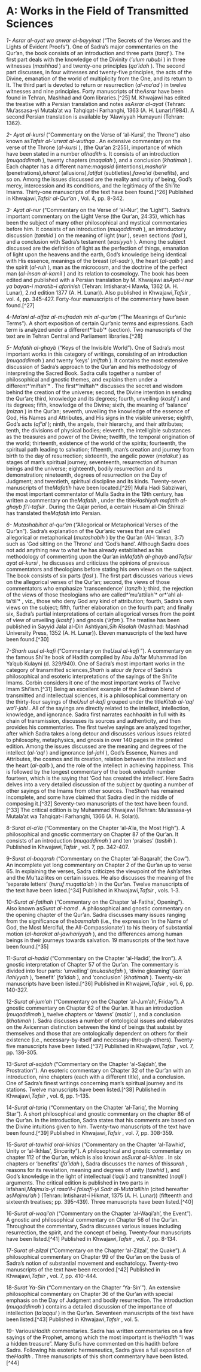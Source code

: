 A: Works in the Field of Transmitted Sciences
=============================================

*1- Asrar al-ayat wa anwar al-bayyinat* (“The Secrets of the Verses and
the Lights of Evident Proofs”). One of Sadra’s major commentaries on the
Qur’an, the book consists of an introduction and three parts (*taraf* ).
The first part deals with the knowledge of the Divinity (*‘ulum rububi*
) in three witnesses (*mashhad* ) and twenty-one principles (*qa’idah*
). The second part discusses, in four witnesses and twenty-five
principles, the acts of the Divine, emanation of the world of
multiplicity from the One, and its return to It. The third part is
devoted to return or resurrection (*al-ma’ad* ) in twelve witnesses and
nine principles. Forty manuscripts of the*Asrar* have been found in
Tehran, Mashhad and Qom libraries.[^25] M. Khwajawi has edited the
treatise with a Persian translation and notes as*Asrar al-ayat* (Tehran:
Mu’assasa-yi Mutala’at wa Tahqiqat-i Farhanghi, 1363 (A. H.
Lunar)/1984). A second Persian translation is available by ‘Alawiyyah
Humayuni (Tehran: 1362).

*2- Ayat al-kursi* (“Commentary on the Verse of ‘al-Kursi’, the Throne”)
also known as*Tafsir al-‘urwat al-wuthqa* . An extensive commentary on
the verse of the Throne (*al-kursi* ), (the Qur’an 2:255), importance of
which have been stated in a number of*hadith* s. It consists of an
introduction (*muqaddimah* ), twenty chapters (*maqalah* ), and a
conclusion (*khatimah* ). Each chapter has a different name:*maqasid*
(intentions),*masha’ir* (penetrations),*isharat* (allusions),*latifat*
(subtleties),*fawa’id* (benefits), and so on. Among the issues discussed
are the reality and unity of being, God’s mercy, intercession and its
conditions, and the legitimacy of the Shi’ite Imams. Thirty-one
manuscripts of the text have been found.[^26] Published in
Khwajawi,*Tafsir al-Qur’an* , Vol. 4, pp. 8-342.

*3- Ayat al-nur* (“Commentary on the Verse of ‘al-Nur’, the ‘Light’”).
Sadra’s important commentary on the Light Verse (the Qur’an, 24:35),
which has been the subject of many other philosophical and mystical
commentaries before him. It consists of an introduction (*muqaddimah* ),
an introductory discussion (*tamhid* ) on the meaning of light (*nur* ),
seven sections (*fasl* ), and a conclusion with Sadra’s testament
(*wasiyyah* ). Among the subject discussed are the definition of light
as the perfection of things, emanation of light upon the heavens and the
earth, God’s knowledge being identical with His essence, meanings of the
breast (*al-sadr* ), the heart (*al-qalb* ) and the spirit (*al-ruh* ),
man as the microcosm, and the doctrine of the perfect man (*al-insan
al-kamil* ) and its relation to cosmology. The book has been edited and
published with a Persian translation by M. Khwajawi as*Ayat-i nur ya
bayan-i maratib-i afarinish* (Tehran: Intisharat-i Mawla, 1362 (A. H.
Lunar), 2.nd edition 1377 (A. H. Lunar)). Also published in
Khwajawi,*Tafsir* , vol. 4, pp. 345-427. Forty-four manuscripts of the
commentary have been found.[^27]

4-*Ma’ani al-alfaz al-mufradah min al-qur’an* (“The Meanings of Qur’anic
Terms”). A short exposition of certain Qur’anic terms and expressions.
Each term is analyzed under a different*‘bab’* (section). Two
manuscripts of the text are in Tehran Central and Parliament
libraries.[^28]

*5- Mafatih al-ghayb* (“Keys of the Invisible World”). One of Sadra’s
most important works in this category of writings, consisting of an
introduction (*muqaddimah* ) and twenty ‘keys’ (*miftah* ). It contains
the most extensive discussion of Sadra’s approach to the Qur’an and his
methodology of interpreting the Sacred Book. Sadra culls together a
number of philosophical and gnostic themes, and explains them under a
different*‘miftah’* . The first*‘miftah’* discusses the secret and
wisdom behind the creation of the universe; second, the Divine intention
in sending the Qur’an; third, knowledge and its degrees; fourth,
unveiling (*kashf* ) and its degrees; fifth, knowledge of the Divine;
sixth, the meaning of ‘balance’ (*mizan* ) in the Qur’an; seventh,
unveiling the knowledge of the essence of God, His Names and Attributes,
and His signs in the visible universe; eighth, God’s acts (*af’al* );
ninth, the angels, their hierarchy, and their attributes; tenth, the
divisions of physical bodies; eleventh, the intelligible substances as
the treasures and power of the Divine; twelfth, the temporal origination
of the world; thirteenth, existence of the world of the spirits;
fourteenth, the spiritual path leading to salvation; fifteenth, man’s
creation and journey from birth to the day of resurrection; sixteenth,
the angelic power (*malakut* ) as stages of man’s spiritual journey;
seventeenth, resurrection of human beings and the universe; eighteenth,
bodily resurrection and its demonstration; nineteenth, degrees of
resurrection on the Day of Judgment; and twentieth, spiritual discipline
and its kinds. Twenty-seven manuscripts of the*Mafatih* have been
located.[^29] Mulla Hadi Sabziwari, the most important commentator of
Mulla Sadra in the 19th century, has written a commentary on
the*Mafatih* , under the title*Hashiyah mafatih al-ghayb fi’l-tafsir* .
During the Qajar period, a certain Husam al-Din Shirazi has translated
the*Mafatih* into Persian.

*6- Mutashabihat al-qur’an* (“Allegorical or Metaphorical Verses of the
Qur’an”). Sadra’s explanation of the Qur’anic verses that are called
allegorical or metaphorical (*mutashabih* ) by the Qur’an (Al-i ‘Imran,
3:7) such as ‘God sitting on the Throne’ and ‘God’s hand’. Although
Sadra does not add anything new to what he has already established as
his methodology of commenting upon the Qur’an in*Mafatih al-ghayb*
and*Tafsir ayat al-kursi* , he discusses and criticizes the opinions of
previous commentators and theologians before stating his own views on
the subject. The book consists of six parts (*fasl* ). The first part
discusses various views on the allegorical verses of the Qur’an; second,
the views of those commentators who emphasize ‘transcendence’ (*tanzih*
); third, the rejection of the views of those theologians who are
called*‘mu’attilah’* or*‘ahl al-ta’til’* , viz., those who deny God any
kind of attribution; fourth, Sadra’s own views on the subject; fifth,
further elaboration on the fourth part; and finally six, Sadra’s partial
interpretations of certain allegorical verses from the point of view of
unveiling (*kashf* ) and gnosis (*‘irfan* ). The treatise has been
published in Sayyid Jalal al-Din Ashtiyani,*Sih Risalah* (Mashhad:
Mashhad University Press, 1352 (A. H. Lunar)). Eleven manuscripts of the
text have been found.[^30]

7-*Sharh usul al-kafi* (“Commentary on the*Usul al-kafi* ”). A
commentary on the famous Shi’ite book of Hadith compiled by Abu Ja’far
Muhammad ibn Ya’qub Kulayni (d. 329/940). One of Sadra’s most important
works in the category of transmitted sciences,*Sharh* is a*tour de
force* of Sadra’s philosophical and esoteric interpretations of the
sayings of the Shi’ite Imams. Corbin considers it one of the most
important works of Twelve Imam Shi’ism.[^31] Being an excellent example
of the Sadrean blend of transmitted and intellectual sciences, it is a
philosophical commentary on the thirty-four sayings of the*Usul al-kafi*
grouped under the title*Kitab al-‘aql wa’l-jahl* . All of the sayings
are directly related to the intellect, intellection, knowledge, and
ignorance. Sadra first narrates each*hadith* in full with its chain of
transmission, discusses its sources and authenticity, and then provides
his commentaries. The first twelve sayings are analyzed together, after
which Sadra takes a long detour and discusses various issues related to
philosophy, metaphysics, and gnosis in over 140 pages in the printed
edition. Among the issues discussed are the meaning and degrees of the
intellect (*al-‘aql* ) and ignorance (*al-jahl* ), God’s Essence, Names
and Attributes, the cosmos and its creation, relation between the
intellect and the heart (*al-qalb* ), and the role of the intellect in
achieving happiness. This is followed by the longest commentary of the
book on*hadith* number fourteen, which is the saying that ‘God has
created the intellect’. Here Sadra delves into a very detailed
discussion of the subject by quoting a number of other sayings of the
Imams from other sources. The*Sharh* has remained incomplete, and some
have claimed that Sadra died in the middle of composing it.[^32]
Seventy-two manuscripts of the text have been found.[^33] The critical
edition is by Muhammad Khwajawi (Tehran: Mu’assasa-yi Mutala’at wa
Tahqiqat-i Farhanghi, 1366 (A. H. Solar)).

8-*Surat al-a’la* (“Commentary on the Chapter ‘al-A’la, the Most High”).
A philosophical and gnostic commentary on Chapter 87 of the Qur’an. It
consists of an introduction (*muqaddimah* ) and ten ‘praises’ (*tasbih*
). Published in Khwajawi,*Tafsir* , vol. 7, pp. 342-407.

9-*Surat al-baqarah* (“Commentary on the Chapter ‘al-Baqarah’, the
Cow”). An incomplete yet long commentary on Chapter 2 of the Qur’an up
to verse 65. In explaining the verses, Sadra criticizes the viewpoint of
the Ash’arites and the Mu’tazilites on certain issues. He also discusses
the meaning of the ‘separate letters’ (*huruf muqatta’ah* ) in the
Qur’an. Twelve manuscripts of the text have been listed.[^34] Published
in Khwajawi,*Tafsir* , vols. 1-3.

10-*Surat al-fatihah* (“Commentary on the Chapter ‘al-Fatiha’,
Opening”). Also known as*Surat al-hamd* . A philosophical and gnostic
commentary on the opening chapter of the Qur’an. Sadra discusses many
issues ranging from the significance of the*basmalah* (i.e., the
expression ‘in the Name of God, the Most Merciful, the
All-Compassionate’) to his theory of substantial motion (*al-harakat
al-jawhariyyah* ), and the differences among human beings in their
journeys towards salvation. 19 manuscripts of the text have been
found.[^35]

11-*Surat al-hadid* (“Commentary on the Chapter ‘al-Hadid’, the Iron”).
A gnostic interpretation of Chapter 57 of the Qur’an. The commentary is
divided into four parts: ‘unveiling’ (*mukashafah* ), ‘divine gleaming’
(*lam’ah ilahiyyah* ), ‘benefit’ (*fa’idah* ), and ‘conclusion’
(*khatimah* ). Twenty-six manuscripts have been listed.[^36] Published
in Khwajawi,*Tafsir* , vol. 6, pp. 140-327.

12-*Surat al-jum’ah* (“Commentary on the Chapter ‘al-Jum’ah’, Friday”).
A gnostic commentary on Chapter 62 of the Qur’an. It has an introduction
(*muqaddimah* ), twelve chapters or ‘dawns’ (*matla’* ), and a
conclusion (*khatimah* ). Sadra discusses a number of ontological issues
and elaborates on the Avicennan distinction between the kind of beings
that subsist by themselves and those that are ontologically dependent on
others for their existence (i.e., necessary-by-itself and
necessary-through-others). Twenty-five manuscripts have been
listed.[^37] Published in Khwajawi,*Tafsir* , vol. 7, pp. 136-305.

13-*Surat al-sajdah* (“Commentary on the Chapter ‘al-Sajdah’, the
Prostration”). An esoteric commentary on Chapter 32 of the Qur’an with
an introduction, nine chapters (each with a different title), and a
conclusion. One of Sadra’s finest writings concerning man’s spiritual
journey and its stations. Twelve manuscripts have been listed.[^38]
Published in Khwajawi,*Tafsir* , vol. 6, pp. 1-135.

14-*Surat al-tariq* (“Commentary on the Chapter ‘al-Tariq’, the Morning
Star”). A short philosophical and gnostic commentary on the chapter 86
of the Qur’an. In the introduction, Sadra states that his comments are
based on the Divine intuitions given to him. Twenty-two manuscripts of
the text have been found.[^39] Published in Khwajawi,*Tafsir* , vol. 7,
pp. 308-359.

15-*Surat al-tawhid* or*al-ikhlas* (“Commentary on the Chapter
‘al-Tawhid’, Unity or ‘al-Ikhlas’, Sincerity”). A philosophical and
gnostic commentary on chapter 112 of the Qur’an, which is also known
as*Surat al-ikhlas* . In six chapters or ‘benefits’ (*fa’idah* ), Sadra
discusses the names of this*surah* , reasons for its revelation, meaning
and degrees of unity (*tawhid* ), and God’s knowledge in the light of
intellectual (*‘aqli* ) and transmitted (*naqli* ) arguments. The
critical edition is published in two parts in Isfahani,*Majmu’a-yi
rasa’il-i falsafi-yi Sadr al-Muta’allihin* (cited hereafter as*Majmu’ah*
) (Tehran: Intisharat-i Hikmat, 1375 (A. H. Lunar)) (fifteenth and
sixteenth treatises; pp. 395-439). Three manuscripts have been
listed.[^40]

16-*Surat al-waqi’ah* (“Commentary on the Chapter ‘al-Waqi’ah’, the
Event”). A gnostic and philosophical commentary on Chapter 56 of the
Qur’an. Throughout the commentary, Sadra discusses various issues
including resurrection, the spirit, and the concept of being.
Twenty-four manuscripts have been listed.[^41] Published in
Khwajawi,*Tafsir* , vol. 7, pp. 8-134.

17-*Surat al-zilzal* (“Commentary on the Chapter ‘al-Zilzal’, the
Quake”). A philosophical commentary on Chapter 99 of the Qur’an on the
basis of Sadra’s notion of substantial movement and eschatology.
Twenty-two manuscripts of the text have been recorded.[^42] Published in
Khwajawi,*Tafsir* , vol. 7, pp. 410-444.

18-*Surat Ya-Sin* (“Commentary on the Chapter ‘Ya-Sin’”). An extensive
philosophical commentary on Chapter 36 of the Qur’an with special
emphasis on the Day of Judgment and bodily resurrection. The
introduction (*muqaddimah* ) contains a detailed discussion of the
importance of intellection (*ta’aqqul* ) in the Qur’an. Seventeen
manuscripts of the text have been listed.[^43] Published in
Khwajawi,*Tafsir* , vol. 5.

19- Various*Hadith* commentaries. Sadra has written commentaries on a
few sayings of the Prophet, among which the most important is
the*Hadith* “I was a hidden treasure”. Many Sufis have commented on this
hadith before Sadra. Following his esoteric hermeneutics, Sadra gives a
full exposition of the*Hadith* . Three manuscripts of this short
commentary have been listed.[^44]


